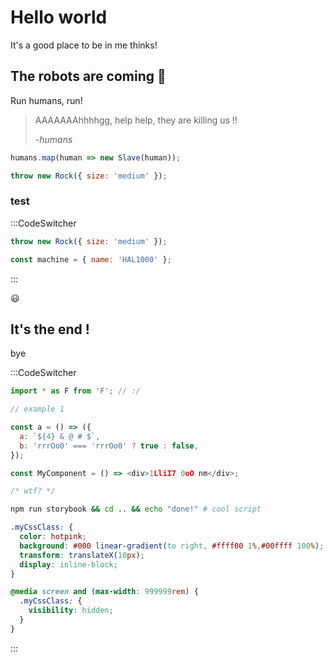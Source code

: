 # Hello world

It's a good place to be in me thinks!

## The robots are coming 🤖

Run humans, run!

> AAAAAAAhhhhgg, help help, they are killing us !!
>
> _-humans_

```js // robot.master.js
humans.map(human => new Slave(human));
```

```js // human.js
throw new Rock({ size: 'medium' });
```

### test

:::CodeSwitcher
```js // human.js | vue
throw new Rock({ size: 'medium' });
```

```js // machines.js | react
const machine = { name: 'HAL1000' };
```
:::

😃

## It's **the end** !

bye

:::CodeSwitcher
```js // syntax-highlighting-test.js | javascript
import * as F from 'F'; // :/

// example 1

const a = () => ({
  a: `${4} & @ # $`,
  b: 'rrrOo0' === 'rrrOo0' ? true : false,
});

const MyComponent = () => <div>1LliI7 0oO nm</div>;

/* wtf? */
```

```sh // shell
npm run storybook && cd .. && echo "done!" # cool script
```
```css // styles.css | css
.myCssClass: {
  color: hotpink;
  background: #000 linear-gradient(to right, #ffff00 1%,#00ffff 100%);
  transform: translateX(10px);
  display: inline-block;
}

@media screen and (max-width: 999999rem) {
  .myCssClass: {
    visibility: hidden;
  }
}
```
:::
